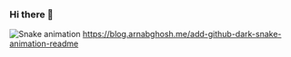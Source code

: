 ### Hi there 👋
![Snake animation](https://github.com/indomieee/indomieee/blob/output/github-contribution-grid-snake.svg) https://blog.arnabghosh.me/add-github-dark-snake-animation-readme

<!--
**indomieee/indomieee** is a ✨ _special_ ✨ repository because its `README.md` (this file) appears on your GitHub profile.

Here are some ideas to get you started:

- 🔭 I’m currently working on ...
- 🌱 I’m currently learning ...
- 👯 I’m looking to collaborate on ...
- 🤔 I’m looking for help with ...
- 💬 Ask me about ...
- 📫 How to reach me: ...
- 😄 Pronouns: ...
- ⚡ Fun fact: ...
-->
